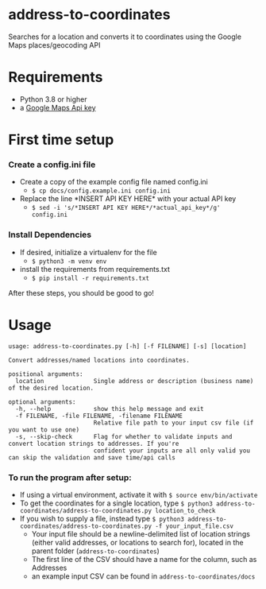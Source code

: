# address-to-coordinates
Searches for a location and converts it to coordinates using the Google Maps places/geocoding API

# Requirements
* Python 3.8 or higher
* a [Google Maps Api key](https://developers.google.com/maps/documentation/embed/get-api-key)

# First time setup
### Create a config.ini file
* Create a copy of the example config file named config.ini
  * `$ cp docs/config.example.ini config.ini`
* Replace the line \*INSERT API KEY HERE\* with your actual API key
  * `$ sed -i 's/*INSERT API KEY HERE*/*actual_api_key*/g' config.ini`
### Install Dependencies
* If desired, initialize a virtualenv for the file
  * `$ python3 -m venv env`
* install the requirements from requirements.txt
  * `$ pip install -r requirements.txt`

After these steps, you should be good to go!

# Usage

    usage: address-to-coordinates.py [-h] [-f FILENAME] [-s] [location]
    
    Convert addresses/named locations into coordinates.
    
    positional arguments:
      location              Single address or description (business name) of the desired location.
    
    optional arguments:
      -h, --help            show this help message and exit
      -f FILENAME, -file FILENAME, -filename FILENAME
                            Relative file path to your input csv file (if you want to use one)
      -s, --skip-check      Flag for whether to validate inputs and convert location strings to addresses. If you're
                            confident your inputs are all only valid you can skip the validation and save time/api calls

### To run the program after setup:
* If using a virtual environment, activate it with `$ source env/bin/activate`
* To get the coordinates for a single location, type `$ python3 address-to-coordinates/address-to-coordinates.py location_to_check`
* If you wish to supply a file, instead type `$ python3 address-to-coordinates/address-to-coordinates.py -f your_input_file.csv`
	* Your input file should be a newline-delimited list of location strings (either valid addresses, or locations to search for), located in the parent folder (`address-to-coordinates`)
	* The first line of the CSV should have a name for the column, such as Addresses
	* an example input CSV can be found in `address-to-coordinates/docs`
